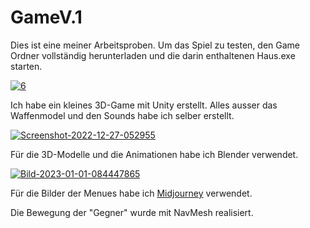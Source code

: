 # GameV.1

Dies ist eine meiner Arbeitsproben. 
Um das Spiel zu testen, den Game Ordner vollständig herunterladen und die darin enthaltenen Haus.exe starten.

<a href="https://ibb.co/S36LVsR"><img src="https://i.ibb.co/sVgBsmy/6.jpg" alt="6" border="0"></a>

Ich habe ein kleines 3D-Game mit Unity erstellt.
Alles ausser das Waffenmodel und den Sounds habe ich selber erstellt.

<a href="https://ibb.co/d6WXHph"><img src="https://i.ibb.co/Mp2KJ1X/Screenshot-2022-12-27-052955.png" alt="Screenshot-2022-12-27-052955" border="0"></a>

Für die 3D-Modelle und die Animationen habe ich Blender verwendet.

<a href="https://ibb.co/kQP9J99"><img src="https://i.ibb.co/vZMQhQQ/Bild-2023-01-01-084447865.png" alt="Bild-2023-01-01-084447865" border="0"></a>

Für die Bilder der Menues habe ich [Midjourney](https://www.midjourney.com) verwendet.

Die Bewegung der "Gegner" wurde mit NavMesh realisiert.  
